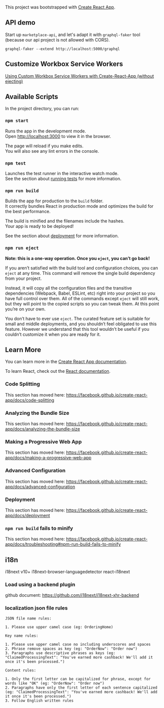 This project was bootstrapped with [Create React App](https://github.com/facebook/create-react-app).

## API demo

Start up `marketplace-api`, and let's adapt it with `graphql-faker` tool (because our api project is not allowed with CORS).

```
graphql-faker --extend http://localhost:5000/graphql
```

## Customize Workbox Service Workers


[Using Custom Workbox Service Workers with Create-React-App (without ejecting)
](https://karannagupta.com/using-custom-workbox-service-workers-with-create-react-app/)

## Available Scripts

In the project directory, you can run:

### `npm start`

Runs the app in the development mode.<br>
Open [http://localhost:3000](http://localhost:3000) to view it in the browser.

The page will reload if you make edits.<br>
You will also see any lint errors in the console.

### `npm test`

Launches the test runner in the interactive watch mode.<br>
See the section about [running tests](https://facebook.github.io/create-react-app/docs/running-tests) for more information.

### `npm run build`

Builds the app for production to the `build` folder.<br>
It correctly bundles React in production mode and optimizes the build for the best performance.

The build is minified and the filenames include the hashes.<br>
Your app is ready to be deployed!

See the section about [deployment](https://facebook.github.io/create-react-app/docs/deployment) for more information.

### `npm run eject`

**Note: this is a one-way operation. Once you `eject`, you can’t go back!**

If you aren’t satisfied with the build tool and configuration choices, you can `eject` at any time. This command will remove the single build dependency from your project.

Instead, it will copy all the configuration files and the transitive dependencies (Webpack, Babel, ESLint, etc) right into your project so you have full control over them. All of the commands except `eject` will still work, but they will point to the copied scripts so you can tweak them. At this point you’re on your own.

You don’t have to ever use `eject`. The curated feature set is suitable for small and middle deployments, and you shouldn’t feel obligated to use this feature. However we understand that this tool wouldn’t be useful if you couldn’t customize it when you are ready for it.

## Learn More

You can learn more in the [Create React App documentation](https://facebook.github.io/create-react-app/docs/getting-started).

To learn React, check out the [React documentation](https://reactjs.org/).

### Code Splitting

This section has moved here: https://facebook.github.io/create-react-app/docs/code-splitting

### Analyzing the Bundle Size

This section has moved here: https://facebook.github.io/create-react-app/docs/analyzing-the-bundle-size

### Making a Progressive Web App

This section has moved here: https://facebook.github.io/create-react-app/docs/making-a-progressive-web-app

### Advanced Configuration

This section has moved here: https://facebook.github.io/create-react-app/docs/advanced-configuration

### Deployment

This section has moved here: https://facebook.github.io/create-react-app/docs/deployment

### `npm run build` fails to minify

This section has moved here: https://facebook.github.io/create-react-app/docs/troubleshooting#npm-run-build-fails-to-minify

## i18n

i18next v10+
i18next-browser-languagedetector
react-i18next

### Load using a backend plugin

github document: https://github.com/i18next/i18next-xhr-backend

### localization json file rules

```
JSON file name rules:

1. Please use upper camel case (eg: OrderingHome)

Key name rules:

1. Please use upper camel case no including underscores and spaces
2. Phrase remove spaces as key (eg: "OrderNow": "Order now")
3. Paragraphs use descriptive phrases as keys (eg: "ClaimedProcessingText": "You've earned more cashback! We'll add it once it's been processed.")

Content rules:

1. Only the first letter can be capitalized for phrase, except for words like "OK" (eg: "OrderNow": "Order now")
2. Paragraphs have only the first letter of each sentence capitalized (eg: "ClaimedProcessingText": "You've earned more cashback! We'll add it once it's been processed.")
3. Follow English written rules
```